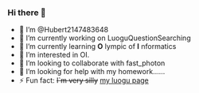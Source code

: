 ### Hi there 👋
- 👋 I’m @Hubert2147483648
- 🔭 I’m currently working on LuoguQuestionSearching
- 🌱 I’m currently learning __O__ lympic of __I__ nformatics
- 👀 I’m interested in OI.
- 👯 I’m looking to collaborate with fast_photon
- 🤔 I’m looking for help with my homework……
- ⚡ Fun fact: ~~I`m very silly~~
[my luogu page](https://www.luogu.com.cn/user/468574)
